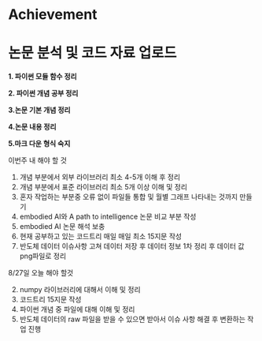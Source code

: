 # Achievement
논문 분석 및 코드 자료 업로드
=====================
**1. 파이썬 모듈 함수 정리**

**2. 파이썬 개념 공부 정리**

**3.논문 기본 개념 정리**

**4.논문 내용 정리**

**5.마크 다운 형식 숙지**




이번주 내 해야 할 것
1. 개념 부분에서 외부 라이브러리  최소 4-5개 이해 후 정리
2. 개념 부분에서 표준 라이브러리 최소 5개 이상 이해 및 정리
3. 혼자 작업하는 부분중 오류 없이 파일들 통합 및 월별 그래프 나타내는 것까지 만들기
4. embodied AI와 A path to intelligence 논문 비교 부분 작성
5. embodied AI 논문 해석 보충
6. 현재 공부하고 있는 코드트리 매일 매일 최소 15지문 작성
7. 반도체 데이터 이슈사항 고쳐 데이터 저장 후 데이터 정보 1차 정리 후 데이터 값 png파일로 정리


8/27일 오늘 해야 할것

2. numpy 라이브러리에 대해서 이해 및 정리
3. 코드트리 15지문 작성
4. 파이썬 개념 중 파일에 대해 이해 및 정리
5. 반도체 데이터의 raw 파일을 받을 수 있으면 받아서 이슈 사항 해결 후 변환하는 작업 진행 

